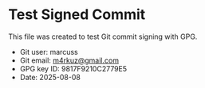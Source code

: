 # Test Signed Commit

This file was created to test Git commit signing with GPG.

- Git user: marcuss
- Git email: m4rkuz@gmail.com
- GPG key ID: 9817F9210C2779E5
- Date: 2025-08-08